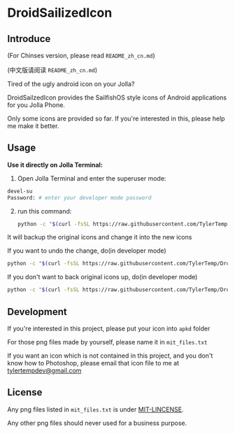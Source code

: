 ﻿DroidSailizedIcon
=================


Introduce
---------

(For Chinses version, please read `README_zh_cn.md`)

(中文版请阅读 `README_zh_cn.md`)

Tired of the ugly android icon on your Jolla?

DroidSailzedIcon provides the SailfishOS style icons of Android applications
for you Jolla Phone.

Only some icons are provided so far. If you're interested in this, please help
me make it better.

Usage
----------

**Use it directly on Jolla Terminal:**

1.  Open Jolla Terminal and enter the superuser mode:

   ```bash
   devel-su
   Password: # enter your developer mode password
   ```

2.  run this command:

    ```bash
    python -c "$(curl -fsSL https://raw.githubusercontent.com/TylerTemp/DroidSailizedIcon/master/cp.py)"
    ```


It will backup the original icons and change it into the new icons

If you want to undo the change, do(in developer mode)

```bash
python -c "$(curl -fsSL https://raw.githubusercontent.com/TylerTemp/DroidSailizedIcon/master/cp.py)" restore
```

If you don't want to back original icons up, do(in developer mode)

```bash
python -c "$(curl -fsSL https://raw.githubusercontent.com/TylerTemp/DroidSailizedIcon/master/cp.py)" copy
```

Development
----------

If you're interested in this project, please put your icon into `apkd` folder

For those png files made by yourself, please name it in `mit_files.txt`

If you want an icon which is not contained in this project, and you don't know how to Photoshop, please email that icon file to me at  [tylertempdev@gmail.com](mailto:tylertempdev@gmail.com)

License
---------

Any png files listed in `mit_files.txt` is under [MIT-LINCENSE](https://github.com/angular/angular.js/blob/master/LICENSE).

Any other png files should never used for a business purpose.
